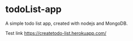 # todoList-app
A simple todo list app, created with nodejs and MongoDB.

Test link https://createtodo-list.herokuapp.com/
